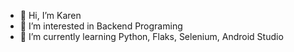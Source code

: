 - 👋 Hi, I’m Karen
- 👀 I’m interested in Backend Programing
- 🌱 I’m currently learning Python, Flaks, Selenium, Android Studio


<!---
kren1504/kren1504 is a ✨ special ✨ repository because its `README.md` (this file) appears on your GitHub profile.
You can click the Preview link to take a look at your changes.
--->
